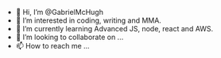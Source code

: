 - 👋 Hi, I’m @GabrielMcHugh
- 👀 I’m interested in coding, writing and MMA.
- 🌱 I’m currently learning Advanced JS, node, react and AWS.
- 💞️ I’m looking to collaborate on ...
- 📫 How to reach me ...

